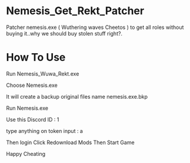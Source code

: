 # Nemesis_Get_Rekt_Patcher
Patcher nemesis.exe ( Wuthering waves Cheetos ) to get all roles without buying it..why we should buy stolen stuff right?.


# How To Use
Run Nemesis_Wuwa_Rekt.exe

Choose Nemesis.exe

It will create a backup original files name nemesis.exe.bkp

Run Nemesis.exe

Use this Discord ID : 1

type anything on token input : a

Then login
Click Redownload Mods
Then Start Game

Happy Cheating
